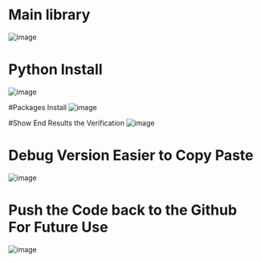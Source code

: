 # Main library
![image](https://github.com/user-attachments/assets/6e04a094-0590-415e-9167-9a0262e4b11c)


# Python Install
![image](https://github.com/user-attachments/assets/f39b78c4-94a7-4ba0-92a4-4721f3de4b87)


#Packages Install
![image](https://github.com/user-attachments/assets/fa395cbb-285f-4dd5-8ace-9675c8f2bec5)


#Show End Results the Verification
![image](https://github.com/user-attachments/assets/9db12f8e-d872-48b9-8379-21e3249c9665)

# Debug Version Easier to Copy Paste
![image](https://github.com/user-attachments/assets/313a816d-665a-48a2-ace3-faaf42e2f228)

# Push the Code back to the Github For Future Use
![image](https://github.com/user-attachments/assets/b4539028-42bf-4a15-bfda-f689be2f4ee3)
